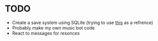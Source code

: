 TODO
=========================
- Create a save system using SQLite (trying to use [this](https://anidiots.guide/coding-guides/sqlite-based-points-system) as a refrence)
- Probably make my own music bot code
- React to messages for resonces
